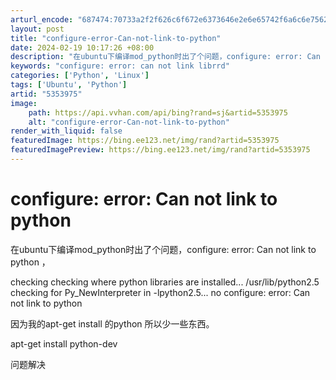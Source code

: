 ```yaml
---
arturl_encode: "687474:70733a2f2f626c6f672e6373646e2e6e65742f6a6c6e75626f:792f61727469636c652f64657461696c732f35333533393735"
layout: post
title: "configure-error-Can-not-link-to-python"
date: 2024-02-19 10:17:26 +08:00
description: "在ubuntu下编译mod_python时出了个问题，configure: error: Can n"
keywords: "configure: error: can not link librrd"
categories: ['Python', 'Linux']
tags: ['Ubuntu', 'Python']
artid: "5353975"
image:
    path: https://api.vvhan.com/api/bing?rand=sj&artid=5353975
    alt: "configure-error-Can-not-link-to-python"
render_with_liquid: false
featuredImage: https://bing.ee123.net/img/rand?artid=5353975
featuredImagePreview: https://bing.ee123.net/img/rand?artid=5353975
---
```


# configure: error: Can not link to python

在ubuntu下编译mod_python时出了个问题，configure: error: Can not link to python ，

checking checking where python libraries are installed... /usr/lib/python2.5
checking for Py_NewInterpreter in -lpython2.5... no
configure: error: Can not link to python

因为我的apt-get install 的python 所以少一些东西。

apt-get install python-dev

问题解决